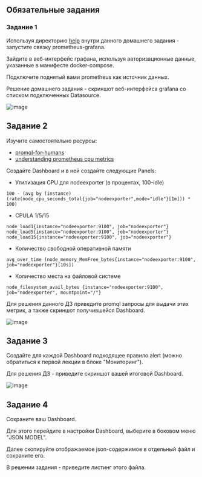 ## Обязательные задания

### Задание 1
Используя директорию [help](./help) внутри данного домашнего задания - запустите связку prometheus-grafana.

Зайдите в веб-интерфейс графана, используя авторизационные данные, указанные в манифесте docker-compose.

Подключите поднятый вами prometheus как источник данных.

Решение домашнего задания - скриншот веб-интерфейса grafana со списком подключенных Datasource.

![image](https://user-images.githubusercontent.com/16610642/192111140-7e40bb25-7f91-4c71-8a5d-a49e46e58921.png)

## Задание 2
Изучите самостоятельно ресурсы:
- [promql-for-humans](https://timber.io/blog/promql-for-humans/#cpu-usage-by-instance)
- [understanding prometheus cpu metrics](https://www.robustperception.io/understanding-machine-cpu-usage)

Создайте Dashboard и в ней создайте следующие Panels:
- Утилизация CPU для nodeexporter (в процентах, 100-idle)
```
100 - (avg by (instance) (rate(node_cpu_seconds_total{job="nodeexporter",mode="idle"}[1m])) * 100)
```
- CPULA 1/5/15
```
node_load1{instance="nodeexporter:9100", job="nodeexporter"}
node_load5{instance="nodeexporter:9100", job="nodeexporter"}
node_load15{instance="nodeexporter:9100", job="nodeexporter"}
```
- Количество свободной оперативной памяти
```
avg_over_time (node_memory_MemFree_bytes{instance="nodeexporter:9100", job="nodeexporter"}[10s])
```
- Количество места на файловой системе
```
node_filesystem_avail_bytes {instance="nodeexporter:9100", job="nodeexporter", mountpoint="/"}
```
Для решения данного ДЗ приведите promql запросы для выдачи этих метрик, а также скриншот получившейся Dashboard.

![image](https://user-images.githubusercontent.com/16610642/192112672-67383ef9-85a0-49fa-b772-a55bb0de19d5.png)


## Задание 3
Создайте для каждой Dashboard подходящее правило alert (можно обратиться к первой лекции в блоке "Мониторинг").

Для решения ДЗ - приведите скриншот вашей итоговой Dashboard.

![image](https://user-images.githubusercontent.com/16610642/192113017-b15102e1-a03c-458c-8592-b9aeb74f8dca.png)

## Задание 4
Сохраните ваш Dashboard.

Для этого перейдите в настройки Dashboard, выберите в боковом меню "JSON MODEL".

Далее скопируйте отображаемое json-содержимое в отдельный файл и сохраните его.

В решении задания - приведите листинг этого файла.
